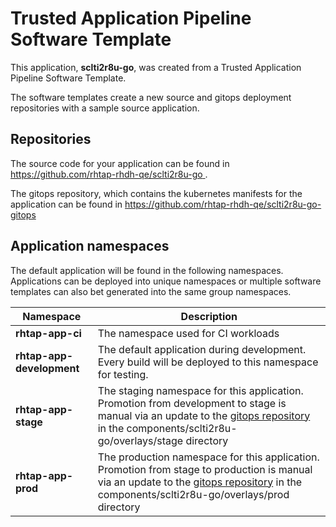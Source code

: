 # Trusted Application Pipeline Software Template

This application, **sclti2r8u-go**, was created from a Trusted Application Pipeline Software Template.

The software templates create a new source and gitops deployment repositories with a sample source application. 

## Repositories

The source code for your application can be found in [https://github.com/rhtap-rhdh-qe/sclti2r8u-go ](https://github.com/rhtap-rhdh-qe/sclti2r8u-go ).
 
The gitops repository, which contains the kubernetes manifests for the application can be found in 
[https://github.com/rhtap-rhdh-qe/sclti2r8u-go-gitops ](https://github.com/rhtap-rhdh-qe/sclti2r8u-go-gitops ) 

## Application namespaces 

The default application will be found in the following namespaces. Applications can be deployed into unique namespaces or multiple software templates can also bet generated into the same group namespaces.  

|  Namespace   |  Description   |  
| -------- | -------- |
| **rhtap-app-ci** | The namespace used for CI workloads |
| **rhtap-app-development** | The default application during development. Every build will be deployed to this namespace for testing. |
| **rhtap-app-stage** | The staging namespace for this application. Promotion from development to stage is manual via an update to the [gitops repository](https://github.com/rhtap-rhdh-qe/sclti2r8u-go-gitops ) in the components/sclti2r8u-go/overlays/stage directory |
| **rhtap-app-prod** | The production namespace for this application. Promotion from stage to production is manual via an update to the [gitops repository](https://github.com/rhtap-rhdh-qe/sclti2r8u-go-gitops ) in the components/sclti2r8u-go/overlays/prod directory |